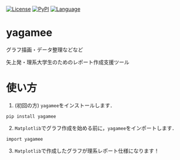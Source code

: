 [![License](https://img.shields.io/github/license/Mya-Mya/yagamee)](https://github.com/Mya-Mya/yagamee)
[![PyPI](https://img.shields.io/pypi/v/yagamee)](https://pypi.org/project/yagamee/)
[![Language](https://img.shields.io/github/languages/top/Mya-Mya/yagamee)](https://github.com/Mya-Mya/yagamee)
# yagamee

グラフ描画・データ整理などなど

矢上発・理系大学生のためのレポート作成支援ツール

# 使い方
1. (初回の方) `yagamee`をインストールします．
```
pip install yagamee
```
2. `Matplotlib`でグラフ作成を始める前に，`yagamee`をインポートします．

```
import yagamee
```

3. `Matplotlib`で作成したグラフが理系レポート仕様になります！
